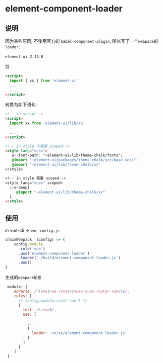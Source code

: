 # element-component-loader

## 说明

因为某些原因, 不使用官方的 `babel-component-plugin`,  所以写了一个`webpack`的`loader`;

`element-ui`: `2.13.0`

将
```html
<script>
  import { xx } from 'element-ui'
  ...
  ...
</script>
```
转换为如下语句:

```html
<!-- in script-->
<script>
  import xx from 'element-ui/lib/xx'
  ...
  ...
</script>

<!-- in style 不需要 scoped-->
<style lang="scss">
   $--font-path: "~element-ui/lib/theme-chalk/fonts";
   @import "~element-ui/packages/theme-chalk/src/base.scss";
   @import "~element-ui/lib/theme-chalk/xx"
</style>

<!-- in style 需要 scoped-->
<style lang="scss" scoped>
  ::v-deep{
     @import "~element-ui/lib/theme-chalk/xx"
  }
</style>
```

## 使用

in vue-cli =>  `vue-config.js`
```javascript
chainWebpack: (config) => {
    config.module
      .rule('vue')
      .use('element-component-loader')
      .loader('./build/element-component-loader.js')
      .end()
}
```
生成的`webpack配置`
```javascript
 module: {
    noParse: /^(vue|vue-router|vuex|vuex-router-sync)$/,
    rules: [
      /* config.module.rule('vue') */
      {
        test: /\.vue$/,
        use: [
          ...
          ...
          {
            loader: 'xx/xx/element-component-loader.js'
          }
        ]
      }
    ]
 }
```
